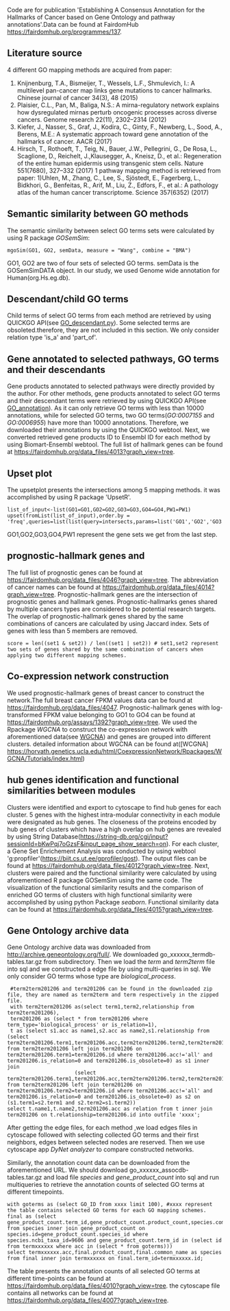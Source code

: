 Code are for publication 'Establishing A Consensus Annotation for the Hallmarks of Cancer based on Gene Ontology and pathway annotations'.Data can be found at FairdomHub https://fairdomhub.org/programmes/137.

## Literature source
4 different GO mapping methods are acquired from paper:
1)  Knijnenburg, T.A., Bismeijer, T., Wessels, L.F., Shmulevich, I.: A multilevel pan-cancer map links gene mutations to cancer hallmarks. Chinese journal of cancer 34(3), 48 (2015)
2)  Plaisier, C.L., Pan, M., Baliga, N.S.: A mirna-regulatory network explains how dysregulated mirnas perturb oncogenic processes across diverse cancers. Genome research 22(11), 2302–2314 (2012)
3)  Kiefer, J., Nasser, S., Graf, J., Kodira, C., Ginty, F., Newberg, L., Sood, A., Berens, M.E.: A systematic approach toward gene annotation of the hallmarks of cancer. AACR (2017)
4)   Hirsch, T., Rothoeft, T., Teig, N., Bauer, J.W., Pellegrini, G., De Rosa, L., Scaglione, D., Reichelt, J.,Klausegger, A., Kneisz, D., et al.: Regeneration of the entire human epidermis using transgenic stem cells. Nature 551(7680), 327–332 (2017)
1 pathway mapping method is retrieved from paper:
1)Uhlen, M., Zhang, C., Lee, S., Sjöstedt, E., Fagerberg, L., Bidkhori, G., Benfeitas, R., Arif, M., Liu, Z., Edfors, F., et al.: A pathology atlas of the human cancer transcriptome. Science 357(6352) (2017)

## Semantic similarity between GO methods
The semantic similarity between select GO terms sets were calculated by using R package *GOSemSim*:
```
mgoSim(GO1, GO2, semData, measure = "Wang", combine = "BMA")
```
GO1, GO2 are two of four sets of selected GO terms.  semData is the GOSemSimDATA object.  In our study,  we used Genome wide annotation for Human(org.Hs.eg.db).

## Descendant/child GO terms
Child terms of select GO terms from each method are retrieved by using QUICKGO API(see [GO_descendant.py](https://github.com/chestnzu1/BMC/blob/main/GO_descendants.py)). Some selected terms are obsoleted.therefore, they are not included in this section. We only consider relation type 'is_a' and 'part_of'. 

## Gene annotated to selected pathways, GO terms and their descendants 
Gene products annotated to selected pathways were directly provided by the author. For other methods, gene products annotated to select GO terms and their descendant terms were retrieved by using QUICKGO API(see [GO_annotation](https://github.com/chestnzu1/BMC/blob/main/GO_annotation.py)). As it can only retrieve GO terms with less than 10000 annotations, while for selected GO terms, two GO terms(*GO:0007155* and *GO:0006955*) have more than 10000 annotations. Therefore, we downloaded their annotations by using the QUICKGO webtool. Next, we converted retrieved gene products ID to Ensembl ID for each method by using Biomart-Ensembl webtool. The full list of hallmark genes can be found at https://fairdomhub.org/data_files/4013?graph_view=tree.

## Upset plot
The upsetplot presents the intersections among 5 mapping methods. it was accomplished by using R package 'UpsetR'.
```
list_of_input<-list(GO1=GO1,GO2=GO2,GO3=GO3,GO4=GO4,PW1=PW1)
upset(fromList(list_of_input),order.by = 'freq',queries=list(list(query=intersects,params=list('GO1','GO2','GO3','GO4'),active=T),list(query=intersects,params=list('GO1','GO2','GO3','GO4','PW1'),active=T)))
```
GO1,GO2,GO3,GO4,PW1 represent the gene sets we get from the last step.

## prognostic-hallmark genes and 
The full list of prognostic genes can be found at https://fairdomhub.org/data_files/4046?graph_view=tree. The abbreviation of cancer names can be found at https://fairdomhub.org/data_files/4014?graph_view=tree. Prognostic-hallmark genes are the intersection of prognostic genes and hallmark genes. Prognostic-hallmarks genes shared by multiple cancers types are considered to be potential research targets. The overlap of prognostic-hallmark genes shared by the same combinations of cancers are calculated by using Jaccard index. Sets of genes with less than 5 members are removed.
```
score = len((set1 & set2)) / len((set1 | set2)) # set1,set2 represent two sets of genes shared by the same combination of cancers when applying two different mapping schemes.
```
## Co-expression network construction 
We used prognostic-hallmark genes of breast cancer to construct the network.The full breast cancer FPKM values data can be found at https://fairdomhub.org/data_files/4047. Prognostic-hallmark genes with log-transformed FPKM value belonging to GO1 to GO4 can be found at https://fairdomhub.org/assays/1392?graph_view=tree.
We used the Rpackage *WGCNA* to construct the co-expression network with aforementioned data(see [WGCNA](https://github.com/chestnzu1/BMC/blob/main/WGCNA_FPKM)) and genes are grouped  into different clusters. detailed information about WGCNA can be found at([WCGNA] https://horvath.genetics.ucla.edu/html/CoexpressionNetwork/Rpackages/WGCNA/Tutorials/index.html) 

## hub genes identification and functional similarities between modules 
Clusters were identified and export to cytoscape to find hub genes for each cluster. 5 genes with the highest intra-modular connectivity in each module were designated as hub genes. The closeness of the proteins encoded by hub genes of clusters which have a high overlap on hub genes are revealed by using String Database(https://string-db.org/cgi/input?sessionId=bKwPqj7oGzsF&input_page_show_search=on). For each cluster, a Gene Set Enrichement Analysis was conducted by using webtool 'g:propfiler'(https://biit.cs.ut.ee/gprofiler/gost). The output files can be found at https://fairdomhub.org/data_files/4012?graph_view=tree.
Next, clusters were paired and the functional similarity were calculated by using aforementioned R package GOSemSim using the same code.  The visualization of the functional similarity results and the comparison of enriched GO terms of clusters with high functional similarity were accomplished by using python Package *seaborn*.  Functional similarity data can be found at https://fairdomhub.org/data_files/4015?graph_view=tree.

## Gene Ontology archive data
Gene Ontology archive data was downloaded from http://archive.geneontology.org/full/. We downloaded go_xxxxxx_termdb-tables.tar.gz from subdirectory. Then we load the *term* and *term2term* file into sql and we constructed a edge file by using multi-queries in sql. We only consider GO terms whose type are *biological_process*.
```
 #term2term201206 and term201206 can be found in the downloaded zip file, they are named as term2term and term respectively in the zipped file.
 with term2term201206 as(select term1,term2,relationship from term2term201206),
 term201206 as (select * from term201206 where term_type='biological_process' or is_relation=1),
 t as (select s1.acc as name1,s2.acc as name2,s1.relationship from (select term2term201206.term1,term201206.acc,term2term201206.term2,term2term201206.relationship from term2term201206 left join term201206 on term2term201206.term1=term201206.id where term201206.acc!='all' and term201206.is_relation=0 and term201206.is_obsolete=0) as s1 inner join 
					  (select term2term201206.term1,term201206.acc,term2term201206.term2,term2term201206.relationship from term2term201206 left join term201206 on term2term201206.term2=term201206.id where term201206.acc!='all' and term201206.is_relation=0 and term201206.is_obsolete=0) as s2 on (s1.term1=s2.term1 and s2.term2=s1.term2))
select t.name1,t.name2,term201206.acc as relation from t inner join term201206 on t.relationship=term201206.id into outfile 'xxxx'; 
```
After getting the edge files, for each method ,we load edges files in cytoscape followed with selecting collected GO terms  and their first neighbors, edges between selected nodes are reserved. Then we use cytoscape app *DyNet analyzer* to compare constructed networks. 

Similarly, the annotation count data can be downloaded from the aforementioned URL. We should download go_xxxxxx_assocdb-tables.tar.gz and load file *species* and *gene_product_count* into sql and run multiqueries to retrieve the annotation counts of selected GO terms at different timepoints. 
```
with goterms as (select GO_ID from xxxx limit 100),	#xxxx represent the table contains selected GO terms for each GO mapping schemes.
final as (select gene_product_count.term_id,gene_product_count.product_count,species.common_name from species inner join gene_product_count on species.id=gene_product_count.species_id where species.ncbi_taxa_id=9606 and gene_product_count.term_id in (select id from termxxxxxx where acc in (select * from goterms)))
select termxxxxxx.acc,final.product_count,final.common_name as species from final inner join termxxxxxx on final.term_id=termxxxxxx.id;
```
The table presents the annotation counts of all selected GO terms at different time-points can be found at https://fairdomhub.org/data_files/4010?graph_view=tree.
the cytoscape file contains all networks can be found at https://fairdomhub.org/data_files/4007?graph_view=tree.

